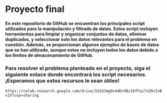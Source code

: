 # Proyecto final

#### En este repositorio de GitHub se encuentran los principales script utilizados para la manipulación y filtrado de datos. Estos script incluyen herramientas para limpiar y organizar conjuntos de datos, eliminar duplicados, y seleccionar solo los datos relevantes para el problema en cuestión. Además, se proporcionan algunos ejemplos de bases de datos que se han utilizado, aunque estos no incluyen todos los datos debido a los límites de almacenamiento de GitHub.



### Para resolver el problema planteado en el proyecto, siga el siguiente enlace donde encontrará los script necesarios. ¡Esperamos que estos recursos le sean útiles!
`https://colab.research.google.com/drive/1U24Jmg9v44DrH8zIbTFai7nZ9zIxBv1X?usp=sharing`
